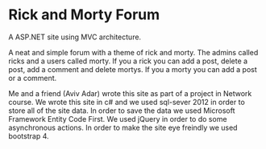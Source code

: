 # Rick and Morty Forum
A ASP.NET site using MVC architecture.

A neat and simple forum with a theme of rick and morty.
The admins called ricks and a users called morty.
If you a rick you can add a post, delete a post, add a comment and delete mortys.
If you a morty you can add a post or a comment.

Me and a friend (Aviv Adar) wrote this site as part of a project in Network course.
We wrote this site in c# and we used sql-sever 2012 in order to store all of the site data.
In order to save the data we used Microsoft Framework Entity Code First.
We used jQuery in order to do some asynchronous actions.
In order to make the site eye freindly we used bootstrap 4.
